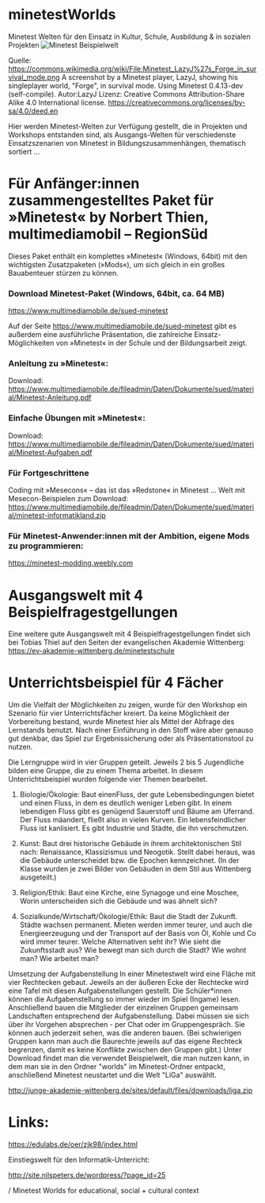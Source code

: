 # minetestWorlds
Minetest Welten für den Einsatz in Kultur, Schule, Ausbildung &amp; in sozialen Projekten
![Minetest Beispielwelt](https://raw.githubusercontent.com/minetest4edu/minetestWorlds/master/Minetest_LazyJ's_Forge_in_survival_mode640.png)

Quelle:
https://commons.wikimedia.org/wiki/File:Minetest_LazyJ%27s_Forge_in_survival_mode.png
A screenshot by a Minetest player, LazyJ, showing his singleplayer world, "Forge", in survival mode. Using Minetest 0.4.13-dev (self-compile).
Autor:LazyJ
Lizenz: Creative Commons Attribution-Share Alike 4.0 International license.
https://creativecommons.org/licenses/by-sa/4.0/deed.en

Hier werden Minetest-Welten zur Verfügung gestellt, die in Projekten und Workshops entstanden sind, als Ausgangs-Welten für verschiedenste Einsatzszenarien von Minetest in Bildungszusammenhängen, thematisch sortiert ...

# Für Anfänger:innen zusammengestelltes Paket für »Minetest« by Norbert Thien, multimediamobil – RegionSüd
Dieses Paket enthält ein komplettes »Minetest« (Windows, 64bit) mit den wichtigsten Zusatzpaketen (»Mods«), um sich gleich in ein großes Bauabenteuer stürzen zu können.

### Download Minetest-Paket (Windows, 64bit, ca. 64 MB)
https://www.multimediamobile.de/sued-minetest

Auf der Seite https://www.multimediamobile.de/sued-minetest gibt es außerdem eine ausführliche Präsentation, die zahlreiche Einsatz-Möglichkeiten von »Minetest« in der Schule und der Bildungsarbeit zeigt.

### Anleitung zu »Minetest«:
Download: https://www.multimediamobile.de/fileadmin/Daten/Dokumente/sued/material/Minetest-Anleitung.pdf

### Einfache Übungen mit »Minetest«:
Download: https://www.multimediamobile.de/fileadmin/Daten/Dokumente/sued/material/Minetest-Aufgaben.pdf

### Für Fortgeschrittene
Coding mit »Mesecons« – das ist das »Redstone« in Minetest ...
Welt mit Mesecon-Beispielen zum Download: https://www.multimediamobile.de/fileadmin/Daten/Dokumente/sued/material/minetest-informatikland.zip

### Für Minetest-Anwender:innen mit der Ambition, eigene Mods zu programmieren:
https://minetest-modding.weebly.com

# Ausgangswelt mit 4 Beispielfragestgellungen
Eine weitere gute Ausgangswelt mit 4 Beispielfragestgellungen findet sich bei Tobias Thiel auf den Seiten der evangelischen Akademie Wittenberg:
https://ev-akademie-wittenberg.de/minetestschule

# Unterrichtsbeispiel für 4 Fächer
Um die Vielfalt der Möglichkeiten zu zeigen, wurde für den Workshop ein Szenario für vier Unterrichtsfächer kreiert. Da keine Möglichkeit der Vorbereitung bestand, wurde Minetest hier als Mittel der Abfrage des Lernstands benutzt. Nach einer Einführung in den Stoff wäre aber genauso gut denkbar, das Spiel zur Ergebnissicherung oder als Präsentationstool zu nutzen.

Die Lerngruppe wird in vier Gruppen geteilt. Jeweils 2 bis 5 Jugendliche bilden eine Gruppe, die zu einem Thema arbeitet. In diesem Unterrichtsbeispiel wurden folgende vier Themen bearbeitet.

1. Biologie/Ökologie: Baut einenFluss, der gute Lebensbedingungen bietet und einen Fluss, in dem es deutlich weniger Leben gibt. In einem lebendigen Fluss gibt es genügend Sauerstoff und Bäume am Uferrand. Der Fluss mäandert, fließt also in vielen Kurven. Ein lebensfeindlicher Fluss ist kanlisiert. Es gibt Industrie und Städte, die ihn verschmutzen.

2. Kunst: Baut drei historische Gebäude in ihrem architektonischen Stil nach: Renaissance, Klassizismus und Neogotik. Stellt dabei heraus, was die Gebäude unterscheidet bzw. die Epochen kennzeichnet. (In der Klasse wurden je zwei Bilder von Gebäuden in dem Stil aus Wittenberg ausgeteilt.)

3. Religion/Ethik: Baut eine Kirche, eine Synagoge und eine Moschee, Worin unterscheiden sich die Gebäude und was ähnelt sich?

4. Sozialkunde/Wirtschaft/Ökologie/Ethik: Baut die Stadt der Zukunft. Städte wachsen permanent. Mieten werden immer teurer, und auch die Energieerzeugung und der Transport auf der Basis von Öl, Kohle und Co wird immer teurer. Welche Alternativen seht ihr? Wie sieht die Zukunftsstadt aus? Wie bewegt man sich durch die Stadt? Wie wohnt man? Wie arbeitet man?

Umsetzung der Aufgabenstellung
In einer Minetestwelt wird eine Fläche mit vier Rechtecken gebaut. Jeweils an der äußeren Ecke der Rechtecke wird eine Tafel mit diesen Aufgabenstellungen gestellt. Die Schüler*innen können die Aufgabenstellung so immer wieder im Spiel (Ingame) lesen. Anschließend bauen die Mitglieder der einzelnen Gruppen gemeinsam Landschaften entsprechend der Aufgabenstellung. Dabei müssen sie sich über ihr Vorgehen absprechen - per Chat oder im Gruppengespräch. Sie können auch jederzeit sehen, was die anderen bauen. (Bei schwierigen Gruppen kann man auch die Baurechte jeweils auf das eigene Rechteck begrenzen, damit es keine Konflikte zwischen den Gruppen gibt.) Unter Download findet man die verwendet Beispielwelt, die man nutzen kann, in dem man sie in den Ordner "worlds" im Minetest-Ordner entpackt, anschließend Minetest neustartet und die Welt "LiGa" auswählt.

http://junge-akademie-wittenberg.de/sites/default/files/downloads/liga.zip



# Links:

https://edulabs.de/oer/zjk98/index.html


Einstiegswelt für den Informatik-Unterricht:

http://site.nilspeters.de/wordpress/?page_id=25


/ Minetest Worlds for educational, social + cultural context
